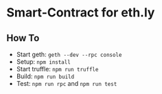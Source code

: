 # Smart-Contract for eth.ly

## How To
- Start geth: `geth --dev --rpc console`
- Setup: `npm install`
- Start truffle: `npm run truffle`
- Build: `npm run build`
- Test: `npm run rpc` and `npm run test`
